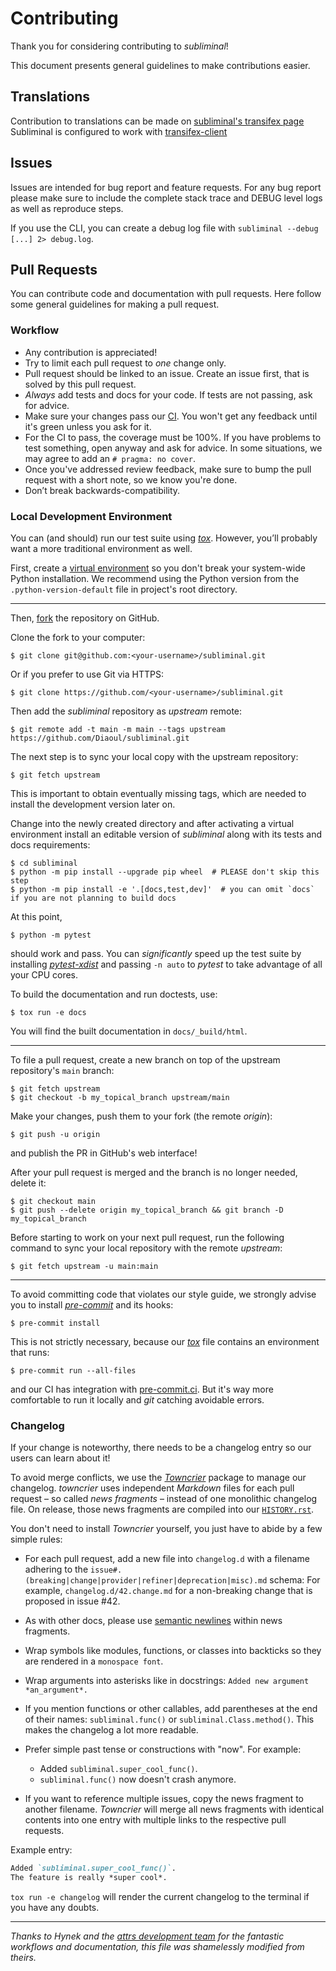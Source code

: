 # Contributing

Thank you for considering contributing to *subliminal*!

This document presents general guidelines to make contributions easier.

## Translations

Contribution to translations can be made on [subliminal's transifex page](https://www.transifex.com/subliminal/subliminal/)
Subliminal is configured to work with [transifex-client](http://docs.transifex.com/client/)

## Issues

Issues are intended for bug report and feature requests.
For any bug report please make sure to include the complete stack trace and DEBUG level logs as well as reproduce steps.

If you use the CLI, you can create a debug log file with
`subliminal --debug [...] 2> debug.log`.

## Pull Requests

You can contribute code and documentation with pull requests.
Here follow some general guidelines for making a pull request.

### Workflow

- Any contribution is appreciated!
- Try to limit each pull request to *one* change only.
- Pull request should be linked to an issue. Create an issue first,
that is solved by this pull request.
- *Always* add tests and docs for your code.
  If tests are not passing, ask for advice.
- Make sure your changes pass our [CI].
  You won't get any feedback until it's green unless you ask for it.
- For the CI to pass, the coverage must be 100%.
  If you have problems to test something, open anyway and ask for advice.
  In some situations, we may agree to add an `# pragma: no cover`.
- Once you've addressed review feedback, make sure to bump the pull request with a short note, so we know you're done.
- Don’t break backwards-compatibility.


### Local Development Environment

You can (and should) run our test suite using [*tox*].
However, you’ll probably want a more traditional environment as well.

First, create a [virtual environment](https://virtualenv.pypa.io/) so you don't break your system-wide Python installation.
We recommend using the Python version from the `.python-version-default` file in project's root directory.

---

Then, [fork](https://github.com/Diaoul/subliminal/fork) the repository on GitHub.

Clone the fork to your computer:

```console
$ git clone git@github.com:<your-username>/subliminal.git
```

Or if you prefer to use Git via HTTPS:

```console
$ git clone https://github.com/<your-username>/subliminal.git
```

Then add the *subliminal* repository as *upstream* remote:

```console
$ git remote add -t main -m main --tags upstream https://github.com/Diaoul/subliminal.git
```

The next step is to sync your local copy with the upstream repository:

```console
$ git fetch upstream
```

This is important to obtain eventually missing tags, which are needed to install the development version later on.

Change into the newly created directory and after activating a virtual environment install an editable version of *subliminal* along with its tests and docs requirements:

```console
$ cd subliminal
$ python -m pip install --upgrade pip wheel  # PLEASE don't skip this step
$ python -m pip install -e '.[docs,test,dev]'  # you can omit `docs` if you are not planning to build docs
```

At this point,

```console
$ python -m pytest
```

should work and pass.
You can *significantly* speed up the test suite by installing [*pytest-xdist*](https://github.com/pytest-dev/pytest-xdist)
and passing `-n auto` to *pytest* to take advantage of all your CPU cores.


To build the documentation and run doctests, use:

```console
$ tox run -e docs
```

You will find the built documentation in `docs/_build/html`.


---

To file a pull request, create a new branch on top of the upstream repository's `main` branch:

```console
$ git fetch upstream
$ git checkout -b my_topical_branch upstream/main
```

Make your changes, push them to your fork (the remote *origin*):

```console
$ git push -u origin
```

and publish the PR in GitHub's web interface!

After your pull request is merged and the branch is no longer needed, delete it:

```console
$ git checkout main
$ git push --delete origin my_topical_branch && git branch -D my_topical_branch
```

Before starting to work on your next pull request, run the following command to sync your local repository with the remote *upstream*:

```console
$ git fetch upstream -u main:main
```

---

To avoid committing code that violates our style guide, we strongly advise you to install [*pre-commit*] and its hooks:

```console
$ pre-commit install
```

This is not strictly necessary, because our [*tox*] file contains an environment that runs:

```console
$ pre-commit run --all-files
```

and our CI has integration with [pre-commit.ci](https://pre-commit.ci).
But it's way more comfortable to run it locally and *git* catching avoidable errors.


### Changelog

If your change is noteworthy, there needs to be a changelog entry so our users can learn about it!

To avoid merge conflicts, we use the [*Towncrier*](https://pypi.org/project/towncrier) package to manage our changelog.
*towncrier* uses independent *Markdown* files for each pull request – so called *news fragments* – instead of one monolithic changelog file.
On release, those news fragments are compiled into our [`HISTORY.rst`](https://github.com/Diaoul/subliminal/blob/main/HISTORY.rst).

You don't need to install *Towncrier* yourself, you just have to abide by a few simple rules:

- For each pull request, add a new file into `changelog.d` with a filename adhering to the `issue#.(breaking|change|provider|refiner|deprecation|misc).md` schema:
  For example, `changelog.d/42.change.md` for a non-breaking change that is proposed in issue #42.
- As with other docs, please use [semantic newlines] within news fragments.
- Wrap symbols like modules, functions, or classes into backticks so they are rendered in a `monospace font`.
- Wrap arguments into asterisks like in docstrings:
  `Added new argument *an_argument*.`
- If you mention functions or other callables, add parentheses at the end of their names:
  `subliminal.func()` or `subliminal.Class.method()`.
  This makes the changelog a lot more readable.
- Prefer simple past tense or constructions with "now".
  For example:

  + Added `subliminal.super_cool_func()`.
  + `subliminal.func()` now doesn't crash anymore.
- If you want to reference multiple issues, copy the news fragment to another filename.
  *Towncrier* will merge all news fragments with identical contents into one entry with multiple links to the respective pull requests.

Example entry:

  ```md
  Added `subliminal.super_cool_func()`.
  The feature is really *super cool*.

  ```

`tox run -e changelog` will render the current changelog to the terminal if you have any doubts.

---

*Thanks to Hynek and the [attrs development team](https://github.com/python-attrs/attrs) for the fantastic workflows and documentation, this file was shamelessly modified from theirs.*


[CI]: https://github.com/Diaoul/subliminal/actions?query=workflow%3ACI
[*pre-commit*]: https://pre-commit.com/
[*tox*]: https://tox.wiki/
[semantic newlines]: https://rhodesmill.org/brandon/2012/one-sentence-per-line/
